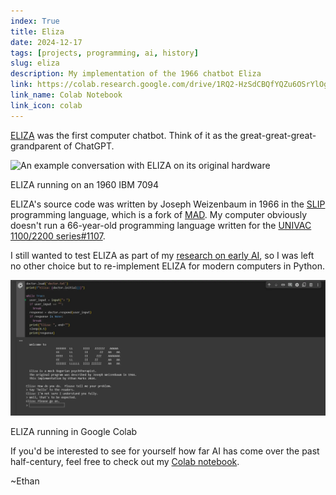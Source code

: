 ```yaml
---
index: True
title: Eliza
date: 2024-12-17
tags: [projects, programming, ai, history]
slug: eliza
description: My implementation of the 1966 chatbot Eliza
link: https://colab.research.google.com/drive/1RQ2-HzSdCBQfYQZu6OSrYlOgOHqbQpn_
link_name: Colab Notebook
link_icon: colab
---
```


[ELIZA](https://en.wikipedia.org/wiki/ELIZA) was the first computer chatbot. Think of it as the great-great-great-grandparent of ChatGPT.

![An example conversation with ELIZA on its original hardware](https://upload.wikimedia.org/wikipedia/commons/thumb/7/79/ELIZA_conversation.png/500px-ELIZA_conversation.png)

ELIZA running on an 1960 IBM 7094

ELIZA's source code was written by Joseph Weizenbaum in 1966 in the [SLIP](https://en.wikipedia.org/wiki/SLIP_(programming_language)) programming language, which is a fork of [MAD](https://en.wikipedia.org/wiki/MAD_(programming_language)). My computer obviously doesn't run a 66-year-old programming language written for the [UNIVAC 1100/2200 series#1107](https://en.wikipedia.org/wiki/UNIVAC_1100/2200_series#1107).

I still wanted to test ELIZA as part of my [research on early AI](../blog/earlyai), so I was left no other choice but to re-implement ELIZA for modern computers in Python.

![An example conversation with ELIZA running in my Colab notebook](../../images/eliza_colab.webp)

ELIZA running in Google Colab

If you'd be interested to see for yourself how far AI has come over the past half-century, feel free to check out my [Colab notebook](https://colab.research.google.com/drive/1RQ2-HzSdCBQfYQZu6OSrYlOgOHqbQpn_).

~Ethan
